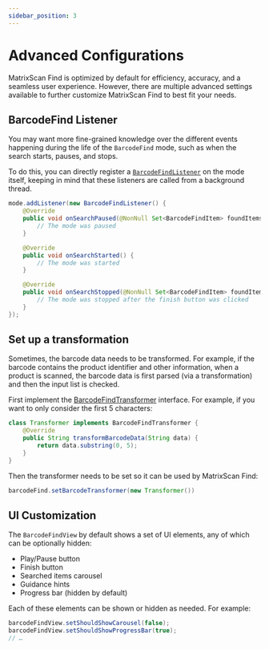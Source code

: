 ```yaml
---
sidebar_position: 3
---
```


# Advanced Configurations

MatrixScan Find is optimized by default for efficiency, accuracy, and a seamless user experience. However, there are multiple advanced settings available to further customize MatrixScan Find to best fit your needs.

## BarcodeFind Listener

You may want more fine-grained knowledge over the different events happening during the life of the `BarcodeFind` mode, such as when the search starts, pauses, and stops.

To do this, you can directly register a [`BarcodeFindListener`](https://docs.scandit.com/data-capture-sdk/android/barcode-capture/api/barcode-find-listener.html#interface-scandit.datacapture.barcode.find.IBarcodeFindListener) on the mode itself, keeping in mind that these listeners are called from a background thread.

```java
mode.addListener(new BarcodeFindListener() {
    @Override
    public void onSearchPaused(@NonNull Set<BarcodeFindItem> foundItems) {
        // The mode was paused
    }

    @Override
    public void onSearchStarted() {
        // The mode was started
    }

    @Override
    public void onSearchStopped(@NonNull Set<BarcodeFindItem> foundItems) {
        // The mode was stopped after the finish button was clicked
    }
});
```

## Set up a transformation

Sometimes, the barcode data needs to be transformed. For example, if the barcode contains the product identifier and other information, when a product is scanned, the barcode data is first parsed (via a transformation) and then the input list is checked.

First implement the [BarcodeFindTransformer](https://docs.scandit.com/data-capture-sdk/android/barcode-capture/api/barcode-find-transformer.html#interface-scandit.datacapture.barcode.find.IBarcodeFindTransformer) interface. For example, if you want to only consider the first 5 characters:

```java
class Transformer implements BarcodeFindTransformer {
    @Override
    public String transformBarcodeData(String data) {
        return data.substring(0, 5);
    }
}
```

Then the transformer needs to be set so it can be used by MatrixScan Find:

```java
barcodeFind.setBarcodeTransformer(new Transformer())
```

## UI Customization

The `BarcodeFindView` by default shows a set of UI elements, any of which can be optionally hidden:

- Play/Pause button
- Finish button
- Searched items carousel
- Guidance hints
- Progress bar (hidden by default)

Each of these elements can be shown or hidden as needed. For example:

```java
barcodeFindView.setShouldShowCarousel(false);
barcodeFindView.setShouldShowProgressBar(true);
// …
```
